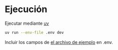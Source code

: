 # Ejecución

Ejecutar mediante [uv](https://docs.astral.sh/uv/)

```bash
uv run --env-file .env dev
```

Incluir los campos de [el archivo de ejemplo](./env.example) en .env.
